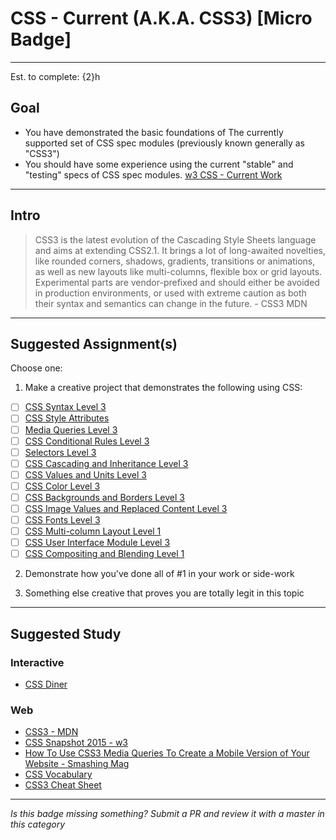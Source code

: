 # CSS - Current (A.K.A. CSS3) [Micro Badge]

-----

Est. to complete: {2}h

## Goal
- You have demonstrated the basic foundations of The currently supported set of CSS spec modules (previously known generally as "CSS3")
- You should have some experience using the current "stable" and "testing" specs of CSS spec modules. [w3 CSS - Current Work](https://www.w3.org/Style/CSS/current-work)


-----

## Intro

> CSS3 is the latest evolution of the Cascading Style Sheets language and aims at extending CSS2.1. It brings a lot of long-awaited novelties, like rounded corners, shadows, gradients, transitions or animations, as well as new layouts like multi-columns, flexible box or grid layouts. Experimental parts are vendor-prefixed and should either be avoided in production environments, or used with extreme caution as both their syntax and semantics can change in the future. - CSS3 MDN


-----


## Suggested Assignment(s)

Choose one:

1) Make a creative project that demonstrates the following using CSS:
- [ ] [CSS Syntax Level 3](http://www.w3.org/TR/css-syntax-3/)
- [ ] [CSS Style Attributes](http://www.w3.org/TR/css-style-attr/)
- [ ] [Media Queries Level 3](http://www.w3.org/TR/css3-mediaqueries/)
- [ ] [CSS Conditional Rules Level 3](http://www.w3.org/TR/css3-conditional/)
- [ ] [Selectors Level 3](http://www.w3.org/TR/css3-selectors/)
- [ ] [CSS Cascading and Inheritance Level 3](http://www.w3.org/TR/css3-cascade/)
- [ ] [CSS Values and Units Level 3](http://www.w3.org/TR/css3-values/)
- [ ] [CSS Color Level 3](http://www.w3.org/TR/css3-color/)
- [ ] [CSS Backgrounds and Borders Level 3](http://www.w3.org/TR/css3-background/)
- [ ] [CSS Image Values and Replaced Content Level 3](http://www.w3.org/TR/css3-images/)
- [ ] [CSS Fonts Level 3](http://www.w3.org/TR/css-fonts-3/)
- [ ] [CSS Multi-column Layout Level 1](http://www.w3.org/TR/css3-multicol/)
- [ ] [CSS User Interface Module Level 3](http://www.w3.org/TR/css3-ui/)
- [ ] [CSS Compositing and Blending Level 1](http://www.w3.org/TR/compositing-1/)

2) Demonstrate how you've done all of #1 in your work or side-work

3) Something else creative that proves you are totally legit in this topic


-----


## Suggested Study

### Interactive

- [CSS Diner](http://flukeout.github.io/)

### Web

- [CSS3 - MDN](https://developer.mozilla.org/en-US/docs/Web/CSS/CSS3)
- [CSS Snapshot 2015 - w3](https://www.w3.org/TR/css-2015/)
- [How To Use CSS3 Media Queries To Create a Mobile Version of Your Website - Smashing Mag](https://www.smashingmagazine.com/2010/07/how-to-use-css3-media-queries-to-create-a-mobile-version-of-your-website/)
- [CSS Vocabulary](http://apps.workflower.fi/vocabs/css/en)
- [CSS3 Cheat Sheet](https://www.smashingmagazine.com/2009/07/css-3-cheat-sheet-pdf/)


-----

  *Is this badge missing something? Submit a PR and review it with a master in this category*
